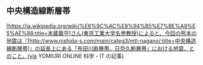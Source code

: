 ## 中央構造線断層帯

[https://ja.wikipedia.org/wiki/%E6%9C%AC%E8%94%B5%E7%BE%A9%E5%AE%88:title=本蔵義守]さん(東京工業大学名誉教授)によると、今回の熊本の地震は『[http://www.nishida-s.com/main/categ3/mtl-nagano/:title=中央構造線断層帯]』の延長上にある「布田川断層帯、日奈久断層帯」における地震、とのこと。(via YOMIURI ONLINE 科学・IT の記事)

